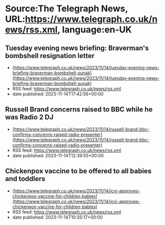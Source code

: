 # Source:The Telegraph News, URL:https://www.telegraph.co.uk/news/rss.xml, language:en-UK

## Tuesday evening news briefing: Braverman's bombshell resignation letter
 - [https://www.telegraph.co.uk/news/2023/11/14/tuesday-evening-news-briefing-braverman-bombshell-sunak](https://www.telegraph.co.uk/news/2023/11/14/tuesday-evening-news-briefing-braverman-bombshell-sunak)
 - RSS feed: https://www.telegraph.co.uk/news/rss.xml
 - date published: 2023-11-14T17:42:56+00:00



## Russell Brand concerns raised to BBC while he was Radio 2 DJ
 - [https://www.telegraph.co.uk/news/2023/11/14/russell-brand-bbc-confirms-concerns-raised-radio-presenter](https://www.telegraph.co.uk/news/2023/11/14/russell-brand-bbc-confirms-concerns-raised-radio-presenter)
 - RSS feed: https://www.telegraph.co.uk/news/rss.xml
 - date published: 2023-11-14T12:39:55+00:00



## Chickenpox vaccine to be offered to all babies and toddlers
 - [https://www.telegraph.co.uk/news/2023/11/14/jcvi-approves-chickenpox-vaccine-for-children-babies](https://www.telegraph.co.uk/news/2023/11/14/jcvi-approves-chickenpox-vaccine-for-children-babies)
 - RSS feed: https://www.telegraph.co.uk/news/rss.xml
 - date published: 2023-11-14T10:35:17+00:00



